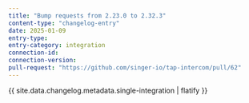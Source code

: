 ```yaml
---
title: "Bump requests from 2.23.0 to 2.32.3"
content-type: "changelog-entry"
date: 2025-01-09
entry-type: 
entry-category: integration
connection-id: 
connection-version: 
pull-request: "https://github.com/singer-io/tap-intercom/pull/62"
---
```

{{ site.data.changelog.metadata.single-integration | flatify }}